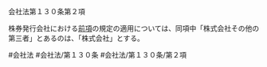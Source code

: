 会社法第１３０条第２項

株券発行会社における[前項](会社法＿＿＿＿第１３０条第１項)の規定の適用については、同項中「株式会社その他の第三者」とあるのは、「株式会社」とする。

#会社法
#会社法/第１３０条
#会社法/第１３０条/第２項
